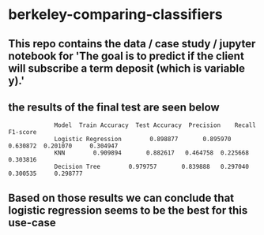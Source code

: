 # berkeley-comparing-classifiers

## This repo contains the data / case study / jupyter notebook for 'The goal is to predict if the client will subscribe a term deposit (which is variable y).'

## the results of the final test are seen below 
                 Model  Train Accuracy  Test Accuracy  Precision    Recall     F1-score  
                 Logistic Regression        0.898877       0.895970   0.630872  0.201070     0.304947 
                 KNN        0.909894       0.882617   0.464758  0.225668     0.303816
                 Decision Tree        0.979757       0.839888   0.297040  0.300535     0.298777 

## Based on those results we can conclude that logistic regression seems to be the best for this use-case
